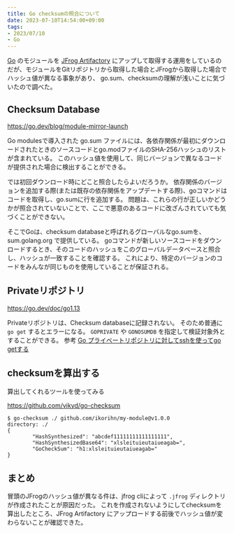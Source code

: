 ```yaml
---
title: Go checksumの照合について
date: 2023-07-10T14:54:00+09:00
tags:
- 2023/07/10
- Go
---
```


[Go](note/Go.md) のモジュールを [JFrog Artifactory](note/JFrog%20Artifactory.md) にアップして取得する運用をしているのだが、モジュールをGitリポジトリから取得した場合とJFrogから取得した場合でハッシュ値が異なる事象があり、
go.sum、checksumの理解が浅いことに気づいたので調べた。

## Checksum Database

https://go.dev/blog/module-mirror-launch

Go modulesで導入された go.sum ファイルには、各依存関係が最初にダウンロードされたときのソースコードとgo.modファイルのSHA-256ハッシュのリストが含まれている。
このハッシュ値を使用して、同じバージョンで異なるコードが提供された場合に検出することができる。

では初回ダウンロード時にどこと照合したらよいだろうか。
依存関係のバージョンを追加する際(または既存の依存関係をアップデートする際)、goコマンドはコードを取得し、go.sumに行を追加する。
問題は、これらの行が正しいかどうかが照合されていないことで、ここで悪意のあるコードに改ざんされていても気づくことができない。

そこでGoは、checksum databaseと呼ばれるグローバルなgo.sumを、sum.golang.org で提供している。
goコマンドが新しいソースコードをダウンロードするとき、そのコードのハッシュをこのグローバルデータベースと照合し、ハッシュが一致することを確認する。
これにより、特定のバージョンのコードをみんなが同じものを使用していることが保証される。

## Privateリポジトリ

https://go.dev/doc/go1.13

Privateリポジトリは、Checksum databaseに記録されない。
そのため普通に `go get` するとエラーになる。
`GOPRIVATE` や `GONOSUMDB` を指定して検証対象外とすることができる。
参考 [Go プライベートリポジトリに対してsshを使ってgo getする](note/Go%20プライベートリポジトリに対してsshを使ってgo%20getする.md)

## checksumを算出する

算出してくれるツールを使ってみる

https://github.com/vikyd/go-checksum

````shell
$ go-checksum ./ github.com/ikorihn/my-module@v1.0.0
directory: ./
{
        "HashSynthesized": "abcdef11111111111111111",
        "HashSynthesizedBase64": "xlsleituieutaiueagab=",
        "GoCheckSum": "h1:xlsleituieutaiueagab="
}

````

## まとめ

冒頭のJFrogのハッシュ値が異なる件は、jfrog cliによって `.jfrog` ディレクトリが作成されたことが原因だった。
これを作成されないようにしてchecksumを算出したところ、JFrog Artifactory にアップロードする前後でハッシュ値が変わらないことが確認できた。

